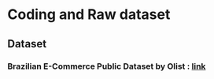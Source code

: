 # Coding and Raw dataset

## Dataset

### Brazilian E-Commerce Public Dataset by Olist : [link](https://www.kaggle.com/datasets/olistbr/brazilian-ecommerce?resource=download)

